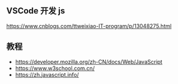 





## VSCode 开发 js

https://www.cnblogs.com/ttweixiao-IT-program/p/13048275.html



## 教程
- https://developer.mozilla.org/zh-CN/docs/Web/JavaScript
- https://www.w3school.com.cn/
- https://zh.javascript.info/